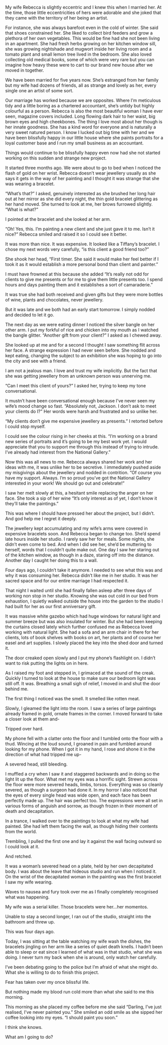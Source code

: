 My wife Rebecca is slightly eccentric and I knew this when I married her. At the time, those little eccentricities of hers were adorable and she joked that they came with the territory of her being an artist. 

For instance, she was always barefoot even in the cold of winter. She said that shoes constrained her. She liked to collect bird feeders and grow a plethora of her own vegetables. This would be fine had she not been living in an apartment. She had fresh herbs growing on her kitchen window sill, she was growing nightshade and mugwort inside her living room and a tomato plant and small lemon tree lived in the bedroom. She also loved collecting old medical books, some of which were very rare but you can imagine how heavy these were to cart to our brand new house after we moved in together.

We have been married for five years now. She’s estranged from her family but my wife had dozens of friends, all as strange and lovely as her, every single one an artist of some sort.

Our marriage has worked because we are opposites. Where I’m meticulous tidy and a little boring as a chartered accountant, she’s untidy but highly colourful as a person. Rebecca is also the most beautiful woman I have ever seen, magazine covers included. Long flowing dark hair to her waist, big brown eyes and high cheekbones. The thing I love most about her though is her innate goodness. She has a kind word for everyone and is naturally a very sweet natured person. I know I lucked out big time with her and we have been blissfully happy in our little house where she paints portraits for a loyal customer base and I run my small business as an accountant. 

Things would continue to be blissfully happy even now had she not started working on this sudden and strange new project. 

It started three months ago. We were about to go to bed when I noticed the flash of gold on her wrist. Rebecca doesn’t wear jewellery usually as she says it gets in the way of her painting and I thought it was strange that she was wearing a bracelet.

“What’s that?” I asked, genuinely interested as she brushed her long hair out at her mirror as she did every night, the thin gold bracelet glittering as her hand moved. She turned to look at me, her brows furrowed slightly. “What is what?”

I pointed at the bracelet and she looked at her arm.

“Oh! Yes, this. I’m painting a new client and she just gave it to me. Isn’t it nice?” Rebecca smiled and raised it so I could see it better.

It was more than nice. It was expensive. It looked like a Tiffany’s bracelet. I chose my next words very carefully, “is this client a good friend too?”

She shook her head, “First timer. She said it would make her feel better if I took it as it would establish a more personal bond than client and painter.”

I must have frowned at this because she added “It’s really not odd for clients to give me presents or for me to give them little presents too. I spend hours and days painting them and it establishes a sort of camaraderie.” 

It was true she had both received and given gifts but they were more bottles of wine, plants and chocolates, never jewellery.

 But it was late and we both had an early start tomorrow. I simply nodded and decided to let it go.

The next day as we were eating dinner I noticed the silver bangle on her other arm. I put my forkful of rice and chicken into my mouth as I watched the bangle glitter. “Another gift from your client?” I asked as I chewed away.

She looked up at me and for a second I thought I saw something flit across her face. A strange expression I had never seen before. She nodded and kept eating, changing the subject to an exhibition she was hoping to go into the city and see with a friend.

I am not a jealous man. I love and trust my wife implicitly. But the fact that she was getting jewellery from an unknown person was unnerving me.

“Can I meet this client of yours?” I asked her, trying to keep my tone conversational.

It mustn’t have been conversational enough because I’ve never seen my wife’s mood change so fast. “Absolutely not, Jackson. I don’t ask to meet your clients do I?” Her words were harsh and frustrated and so unlike her.

“My clients don’t give me expensive jewellery as presents.” I retorted before I could stop myself.

I could see the colour rising in her cheeks at this. “I’m working on a brand new series of portraits and it’s going to be my best work yet. I would appreciate that you to support me through this instead of trying to intrude. I’ve already had interest from the National Gallery.”

Now this was all news to me. Rebecca always shared her work and her ideas with me, it was unlike her to be secretive. I immediately pushed aside my misgivings about the jewellery and nodded in contrition. “Of course you have my support. Always. I’m so proud you’ve got the National Gallery interested in your work! We should go out and celebrate!” 

I saw her melt slowly at this, a hesitant smile replacing the anger on her face.  She took a sip of her wine “It’s only interest as of yet, I don’t know it they’ll take the paintings.”

This was where I should have pressed her about the project, but I didn’t. And god help me I regret it deeply.

The jewellery kept accumulating and my wife’s arms were covered in expensive bracelets soon. And Rebecca began to change too. She’d spend late hours inside her studio. I rarely saw her for meals. Some nights, she didn’t even come to bed. And when I did see her, she’d be muttering to herself, words that I couldn’t quite make out. One day I saw her staring out of the kitchen window, as though in a daze, staring off into the distance. Another day I caught her doing this to a wall.

Four days ago, I couldn’t take it anymore. I needed to see what this was and why it was consuming her. Rebecca didn’t like me in her studio. It was her sacred space and for our entire marriage I had respected it. 

That night I waited until she had finally fallen asleep after three days of working non stop in her studio. Knowing she was out cold in our bed from exhaustion, I quietly walked outside the house into the garden to the studio I had built for her as our first anniversary gift.

It was massive white gazebo which had huge windows for natural light and summer breeze but was also insulated for winter. But she had been keeping the curtains closed lately which further confused me as Rebecca loved working with natural light. She had a sofa and an arm chair in there for her clients, lots of book shelves with books on art, her plants and of course her easel and art supplies. I slowly placed the key into the shed door and turned it.

The door creaked open slowly and I put my phone’s flashlight on. I didn’t want to risk putting the lights on in here.

As I raised my foot and stepped in, I grimaced at the sound of the creak. Quickly I turned to look at the house to make sure our bedroom light was still off. It was. Breathing a small sigh of relief, I moved in and shut the door behind me. 

The first thing I noticed was the smell. It smelled like rotten meat. 

Slowly, I gleamed the light into the room. I saw a series of large paintings already framed in gold, ornate frames in the corner. I moved forward to take a closer look at them and-

Tripped over hard. 

My phone fell with a clatter onto the floor and I tumbled onto the floor with a thud. Wincing at the loud sound, I groaned in pain and fumbled around looking for my phone. When I got it in my hand, I rose and shone it in the direction of what had tripped me up-

A severed head, still bleeding. 

I muffled a cry when I saw it and staggered backwards and in doing so the light lit up the floor. What met my eyes was a horrific sight. Strewn across the floor were more severed heads, limbs, torsos. Everything was so cleanly severed, as though a surgeon had done it. In my horror I also noticed that the eyes of every single head was wide open, and each face has been perfectly made up. The hair was perfect too. The expressions were all set in various forms of anguish and sorrow, as though frozen in their moment of death and decapitation. 

In a trance, I walked over to the paintings to look at what my wife had painted. She had left them facing the wall, as though hiding their contents from the world. 

Trembling, I pulled the first one and lay it against the wall facing outward so I could look at it.

And retched. 

It was a woman’s severed head on a plate, held by her own decapitated body. I was about the leave that hideous studio and run when I noticed it. On the wrist of the decapitated woman in the painting was the first bracelet I saw my wife wearing. 

Waves to nausea and fury took over me as I finally completely recognised what was happening.

My wife was a serial killer. Those bracelets were her…her momentos.

Unable to stay a second longer, I ran out of the studio, straight into the bathroom and threw up.

This was four days ago.

Today, I was sitting at the table watching my wife wash the dishes, the bracelets jingling on her arm like a series of quiet death knells. I hadn’t been able to sleep or eat since I learned of what was in that studio, what she was doing. I never turn my back when she is around, only watch her carefully.

I’ve been debating going to the police but I’m afraid of what she might do. What she is willing to do to finish this project. 

Fear has taken over my once blissful life. 

But nothing made my blood run cold more than what she said to me this morning.

This morning as she placed my coffee before me she said “Darling, I’ve just realised, I’ve never painted you.” She smiled an odd smile as she sipped her coffee looking into my eyes. “I should paint you soon.”

I think she knows.

What am I going to do?